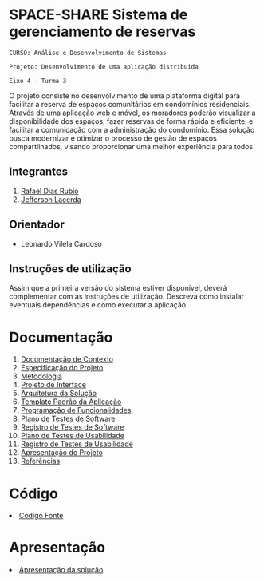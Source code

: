 # SPACE-SHARE Sistema de gerenciamento de reservas

`CURSO: Análise e Desenvolvimento de Sistemas`

`Projeto: Desenvolvimento de uma aplicação distribuida`

`Eixo 4 - Turma 3`

O projeto consiste no desenvolvimento de uma plataforma digital para facilitar a reserva de espaços comunitários em condomínios residenciais. Através de uma aplicação web e móvel, os moradores poderão visualizar a disponibilidade dos espaços, fazer reservas de forma rápida e eficiente, e facilitar a comunicação com a administração do condomínio. Essa solução busca modernizar e otimizar o processo de gestão de espaços compartilhados, visando proporcionar uma melhor experiência para todos.

## Integrantes

<ol>
<li><a href="https://github.com/rafaeldrubio"> Rafael Dias Rubio</a></li>
<li><a href="https://github.com/JeffJeff25"> Jefferson Lacerda</a></li>
</ol>

## Orientador

* Leonardo Vilela Cardoso

## Instruções de utilização

Assim que a primeira versão do sistema estiver disponível, deverá complementar com as instruções de utilização. Descreva como instalar eventuais dependências e como executar a aplicação.

# Documentação

<ol>
<li><a href="docs/01-Documentação de Contexto.md"> Documentação de Contexto</a></li>
<li><a href="docs/02-Especificação do Projeto.md"> Especificação do Projeto</a></li>
<li><a href="docs/03-Metodologia.md"> Metodologia</a></li>
<li><a href="docs/04-Projeto de Interface.md"> Projeto de Interface</a></li>
<li><a href="docs/05-Arquitetura da Solução.md"> Arquitetura da Solução</a></li>
<li><a href="docs/06-Template Padrão da Aplicação.md"> Template Padrão da Aplicação</a></li>
<li><a href="docs/07-Programação de Funcionalidades.md"> Programação de Funcionalidades</a></li>
<li><a href="docs/08-Plano de Testes de Software.md"> Plano de Testes de Software</a></li>
<li><a href="docs/09-Registro de Testes de Software.md"> Registro de Testes de Software</a></li>
<li><a href="docs/10-Plano de Testes de Usabilidade.md"> Plano de Testes de Usabilidade</a></li>
<li><a href="docs/11-Registro de Testes de Usabilidade.md"> Registro de Testes de Usabilidade</a></li>
<li><a href="docs/12-Apresentação do Projeto.md"> Apresentação do Projeto</a></li>
<li><a href="docs/13-Referências.md"> Referências</a></li>
</ol>

# Código

<li><a href="src/README.md"> Código Fonte</a></li>

# Apresentação

<li><a href="presentation/README.md"> Apresentação da solução</a></li>
